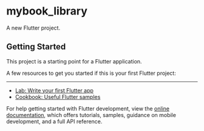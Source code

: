 # mybook_library

A new Flutter project.

## Getting Started

This project is a starting point for a Flutter application.
 
A few resources to get you started if this is your first Flutter project:



________________________
- [Lab: Write your first Flutter app](https://docs.flutter.dev/get-started/codelab)
- [Cookbook: Useful Flutter samples](https://docs.flutter.dev/cookbook)

For help getting started with Flutter development, view the
[online documentation](https://docs.flutter.dev/), which offers tutorials,
samples, guidance on mobile development, and a full API reference.
